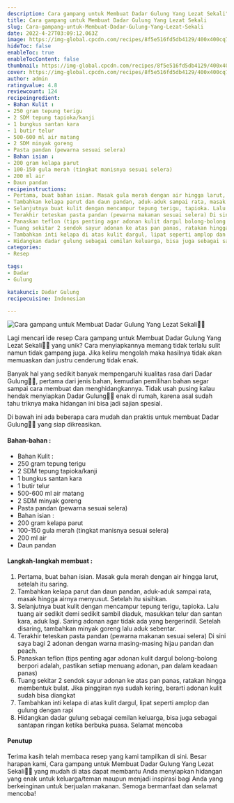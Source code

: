 ```yaml
---
description: Cara gampang untuk Membuat Dadar Gulung Yang Lezat Sekali"
title: Cara gampang untuk Membuat Dadar Gulung Yang Lezat Sekali
slug: Cara-gampang-untuk-Membuat-Dadar-Gulung-Yang-Lezat-Sekali
date: 2022-4-27T03:09:12.063Z
image: https://img-global.cpcdn.com/recipes/8f5e516fd5db4129/400x400cq70/photo.jpg
hideToc: false
enableToc: true
enableTocContent: false
thumbnail: https://img-global.cpcdn.com/recipes/8f5e516fd5db4129/400x400cq70/photo.jpg
cover: https://img-global.cpcdn.com/recipes/8f5e516fd5db4129/400x400cq70/photo.jpg
author: admin
ratingvalue: 4.8
reviewcount: 124
recipeingredient:
- Bahan Kulit :
- 250 gram tepung terigu
- 2 SDM tepung tapioka/kanji
- 1 bungkus santan kara
- 1 butir telur
- 500-600 ml air matang
- 2 SDM minyak goreng
- Pasta pandan (pewarna sesuai selera)
- Bahan isian :
- 200 gram kelapa parut
- 100-150 gula merah (tingkat manisnya sesuai selera)
- 200 ml air
- Daun pandan
recipeinstructions:
- Pertama, buat bahan isian. Masak gula merah dengan air hingga larut, setelah itu saring.
- Tambahkan kelapa parut dan daun pandan, aduk-aduk sampai rata, masak hingga airnya menyusut. Setelah itu sisihkan.
- Selanjutnya buat kulit dengan mencampur tepung terigu, tapioka. Lalu tuang air sedikit demi sedikit sambil diaduk, masukkan telur dan santan kara, aduk lagi. Saring adonan agar tidak ada yang bergerindil. Setelah disaring, tambahkan minyak goreng lalu aduk sebentar.
- Terakhir teteskan pasta pandan (pewarna makanan sesuai selera) Di sini saya bagi 2 adonan dengan warna masing-masing hijau pandan dan peach.
- Panaskan teflon (tips penting agar adonan kulit dargul bolong-bolong berpori adalah, pastikan setiap menuang adonan, pan dalam keadaan panas)
- Tuang sekitar 2 sendok sayur adonan ke atas pan panas, ratakan hingga membentuk bulat. Jika pinggiran nya sudah kering, berarti adonan kulit sudah bisa diangkat
- Tambahkan inti kelapa di atas kulit dargul, lipat seperti amplop dan gulung dengan rapi
- Hidangkan dadar gulung sebagai cemilan keluarga, bisa juga sebagai santapan ringan ketika berbuka puasa. Selamat mencoba
categories:
- Resep

tags:
- Dadar
- Gulung

katakunci: Dadar Gulung
recipecuisine: Indonesian

---
```


![Cara gampang untuk Membuat Dadar Gulung Yang Lezat Sekali👩‍🍳](https://img-global.cpcdn.com/recipes/8f5e516fd5db4129/400x400cq70/photo.jpg)

Lagi mencari ide resep Cara gampang untuk Membuat Dadar Gulung Yang Lezat Sekali👩‍🍳 yang unik? Cara menyiapkannya memang tidak terlalu sulit namun tidak gampang juga. Jika keliru mengolah maka hasilnya tidak akan memuaskan dan justru cenderung tidak enak.

Banyak hal yang sedikit banyak mempengaruhi kualitas rasa dari Dadar Gulung👩‍🍳, pertama dari jenis bahan, kemudian pemilihan bahan segar sampai cara membuat dan menghidangkannya. Tidak usah pusing kalau hendak menyiapkan Dadar Gulung👩‍🍳 enak di rumah, karena asal sudah tahu triknya maka hidangan ini bisa jadi sajian spesial.

Di bawah ini ada beberapa cara mudah dan praktis untuk membuat Dadar Gulung👩‍🍳 yang siap dikreasikan.

<!--inarticleads1-->

#### Bahan-bahan :

- Bahan Kulit :
- 250 gram tepung terigu
- 2 SDM tepung tapioka/kanji
- 1 bungkus santan kara
- 1 butir telur
- 500-600 ml air matang
- 2 SDM minyak goreng
- Pasta pandan (pewarna sesuai selera)
- Bahan isian :
- 200 gram kelapa parut
- 100-150 gula merah (tingkat manisnya sesuai selera)
- 200 ml air
- Daun pandan

<!--inarticleads2-->

#### Langkah-langkah membuat :

1. Pertama, buat bahan isian. Masak gula merah dengan air hingga larut, setelah itu saring.
1. Tambahkan kelapa parut dan daun pandan, aduk-aduk sampai rata, masak hingga airnya menyusut. Setelah itu sisihkan.
1. Selanjutnya buat kulit dengan mencampur tepung terigu, tapioka. Lalu tuang air sedikit demi sedikit sambil diaduk, masukkan telur dan santan kara, aduk lagi. Saring adonan agar tidak ada yang bergerindil. Setelah disaring, tambahkan minyak goreng lalu aduk sebentar.
1. Terakhir teteskan pasta pandan (pewarna makanan sesuai selera) Di sini saya bagi 2 adonan dengan warna masing-masing hijau pandan dan peach.
1. Panaskan teflon (tips penting agar adonan kulit dargul bolong-bolong berpori adalah, pastikan setiap menuang adonan, pan dalam keadaan panas)
1. Tuang sekitar 2 sendok sayur adonan ke atas pan panas, ratakan hingga membentuk bulat. Jika pinggiran nya sudah kering, berarti adonan kulit sudah bisa diangkat
1. Tambahkan inti kelapa di atas kulit dargul, lipat seperti amplop dan gulung dengan rapi
1. Hidangkan dadar gulung sebagai cemilan keluarga, bisa juga sebagai santapan ringan ketika berbuka puasa. Selamat mencoba

#### Penutup

Terima kasih telah membaca resep yang kami tampilkan di sini. Besar harapan kami, Cara gampang untuk Membuat Dadar Gulung Yang Lezat Sekali👩‍🍳 yang mudah di atas dapat membantu Anda menyiapkan hidangan yang enak untuk keluarga/teman maupun menjadi inspirasi bagi Anda yang berkeinginan untuk berjualan makanan. Semoga bermanfaat dan selamat mencoba!